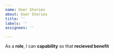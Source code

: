 ```yaml
---
name: User Stories
about: User Stories
title: ''
labels: ''
assignees: ''

---
```


As a **role**, I can **capability** so that **recieved benefit**
